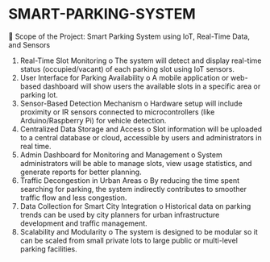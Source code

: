 # SMART-PARKING-SYSTEM
📌 Scope of the Project: Smart Parking System using IoT, Real-Time Data, and Sensors
1.	Real-Time Slot Monitoring
o	The system will detect and display real-time status (occupied/vacant) of each parking slot using IoT sensors.
2.	User Interface for Parking Availability
o	A mobile application or web-based dashboard will show users the available slots in a specific area or parking lot.
3.	Sensor-Based Detection Mechanism
o	Hardware setup will include proximity or IR sensors connected to microcontrollers (like Arduino/Raspberry Pi) for vehicle detection.
4.	Centralized Data Storage and Access
o	Slot information will be uploaded to a central database or cloud, accessible by users and administrators in real time.
5.	Admin Dashboard for Monitoring and Management
o	System administrators will be able to manage slots, view usage statistics, and generate reports for better planning.
6.	Traffic Decongestion in Urban Areas
o	By reducing the time spent searching for parking, the system indirectly contributes to smoother traffic flow and less congestion.
7.	Data Collection for Smart City Integration
o	Historical data on parking trends can be used by city planners for urban infrastructure development and traffic management.
8.	Scalability and Modularity
o	The system is designed to be modular so it can be scaled from small private lots to large public or multi-level parking facilities.

